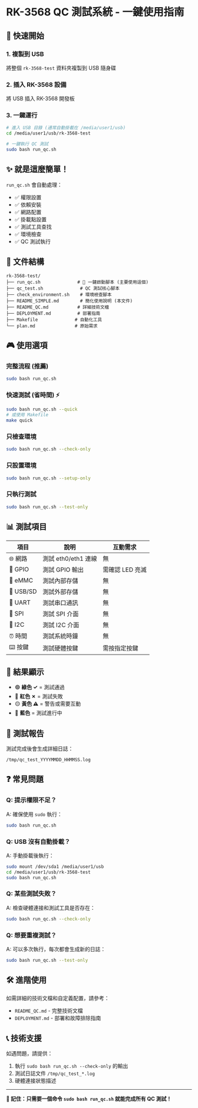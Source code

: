 # RK-3568 QC 測試系統 - 一鍵使用指南

## 🚀 快速開始

### 1. 複製到 USB
將整個 `rk-3568-test` 資料夾複製到 USB 隨身碟

### 2. 插入 RK-3568 設備
將 USB 插入 RK-3568 開發板

### 3. 一鍵運行
```bash
# 進入 USB 目錄 (通常自動掛載在 /media/user1/usb)
cd /media/user1/usb/rk-3568-test

# 一鍵執行 QC 測試
sudo bash run_qc.sh
```

## ✨ 就是這麼簡單！

`run_qc.sh` 會自動處理：
- ✅ 權限設置
- ✅ 依賴安裝
- ✅ 網路配置
- ✅ 掛載點設置
- ✅ 測試工具查找
- ✅ 環境檢查
- ✅ QC 測試執行

## 📁 文件結構
```
rk-3568-test/
├── run_qc.sh              # 🎯 一鍵啟動腳本 (主要使用這個)
├── qc_test.sh              # QC 測試核心腳本
├── check_environment.sh    # 環境檢查腳本
├── README_SIMPLE.md        # 簡化使用說明 (本文件)
├── README_QC.md           # 詳細技術文檔
├── DEPLOYMENT.md          # 部署指南
├── Makefile              # 自動化工具
└── plan.md               # 原始需求
```

## 🎮 使用選項

### 完整流程 (推薦)
```bash
sudo bash run_qc.sh
```

### 快速測試 (省時間) ⚡
```bash
sudo bash run_qc.sh --quick
# 或使用 Makefile
make quick
```

### 只檢查環境
```bash
sudo bash run_qc.sh --check-only
```

### 只設置環境
```bash
sudo bash run_qc.sh --setup-only
```

### 只執行測試
```bash
sudo bash run_qc.sh --test-only
```

## 📊 測試項目

| 項目 | 說明 | 互動需求 |
|------|------|----------|
| 🌐 網路 | 測試 eth0/eth1 連線 | 無 |
| 🔌 GPIO | 測試 GPIO 輸出 | 需確認 LED 亮滅 |
| 💾 eMMC | 測試內部存儲 | 無 |
| 🔌 USB/SD | 測試外部存儲 | 無 |
| 📡 UART | 測試串口通訊 | 無 |
| 🔄 SPI | 測試 SPI 介面 | 無 |
| 🔗 I2C | 測試 I2C 介面 | 無 |
| ⏰ 時間 | 測試系統時鐘 | 無 |
| ⌨️ 按鍵 | 測試硬體按鍵 | 需按指定按鍵 |

## 🎨 結果顯示

- 🟢 **綠色 ✓** = 測試通過
- 🔴 **紅色 ✗** = 測試失敗
- 🟡 **黃色 ⚠** = 警告或需要互動
- 🔵 **藍色** = 測試進行中

## 📝 測試報告

測試完成後會生成詳細日誌：
```
/tmp/qc_test_YYYYMMDD_HHMMSS.log
```

## ❓ 常見問題

### Q: 提示權限不足？
A: 確保使用 `sudo` 執行：
```bash
sudo bash run_qc.sh
```

### Q: USB 沒有自動掛載？
A: 手動掛載後執行：
```bash
sudo mount /dev/sda1 /media/user1/usb
cd /media/user1/usb/rk-3568-test
sudo bash run_qc.sh
```

### Q: 某些測試失敗？
A: 檢查硬體連接和測試工具是否存在：
```bash
sudo bash run_qc.sh --check-only
```

### Q: 想要重複測試？
A: 可以多次執行，每次都會生成新的日誌：
```bash
sudo bash run_qc.sh --test-only
```

## 🛠️ 進階使用

如需詳細的技術文檔和自定義配置，請參考：
- `README_QC.md` - 完整技術文檔
- `DEPLOYMENT.md` - 部署和故障排除指南

## 📞 技術支援

如遇問題，請提供：
1. 執行 `sudo bash run_qc.sh --check-only` 的輸出
2. 測試日誌文件 `/tmp/qc_test_*.log`
3. 硬體連接狀態描述

---

**🎯 記住：只需要一個命令 `sudo bash run_qc.sh` 就能完成所有 QC 測試！**
